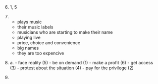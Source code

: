 6.
    1, 5

7.
    - plays music
    - their music labels
    - musicians who are starting to make their name
    - playing live
    - price, choice and convenience
    - big names
    - they are too expencive

8.
    a.
        - face reality (5)
        - be on demand (1)
        - make a profit (6)
        - get access (3)
        - protest about the situation (4)
        - pay for the privilege (2)

9.



